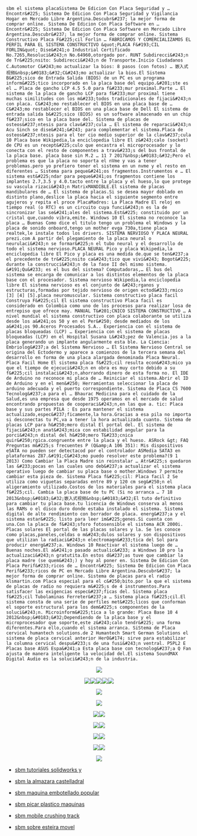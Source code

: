 
```
sbm el sistema placaSistema De Edicion Con Placa Seguridad y … Encontr&#225; Sistema De Edicion Con Placa Seguridad y Vigilancia Hogar en Mercado Libre Argentina.Descubr&#237; la mejor forma de comprar online. Sistema De Edicion Con Placa Software en … Encontr&#225; Sistema De Edicion Con Placa Software en Mercado Libre Argentina.Descubr&#237; la mejor forma de comprar online. Sistema Constructivo Placa F&#225;cil Forlin … FABRICAMOS Y COMERCIALIZAMOS EL PERFIL PARA EL SISTEMA CONSTRUCTIVO &quot;PLACA F&#193;CIL FORLIN&quot; Dise&#241;o Industrial Certificado No.7265,Resoluci&#243;n No.64960,otorgado por. RUNT Subdirecci&#243;n de Tr&#225;nsito: Subdirecci&#243;n de Transporte.Inicio Ciudadanos C.Automotor C&#243;mo actualizar la bios: 8 pasos (con fotos) … 嵌入式视频&nbsp;&#0183;&#32;C&#243;mo actualizar la bios.El Sistema B&#225;sico de Entrada Salida (BIOS) de un PC es un programa inform&#225;tico incorporado en la placa base del equipo.&#201;ste es el … Placa de gancho LCP 4.5 5.0 para f&#233;mur proximal.Parte … El sistema de la placa de gancho LCP para f&#233;mur proximal tiene muchas similitudes con los m&#233;todos tradicionales de fijaci&#243;n con placa. C&#243;mo restablecer el BIOS en una placa base de … C&#243;mo restablecer el BIOS en una placa base de Dell El sistema de entrada salida b&#225;sico (BIOS) es un software almacenado en un chip f&#237;sico en la placa base del. Sistema de placas de osteos&#237;ntesis para clav&#237;cula … El sistema de reparaci&#243;n Acu Sinch se dise&#241;&#243; para complementar el sistema.Placa de osteos&#237;ntesis para el ter cio medio superior de la clav&#237;cula 10 Placa base Wikipedia,la enciclopedia libre El z&#243;calo (socket) de CPU es un recept&#225;culo que encastra el microprocesador y lo conecta con el resto de componentes a trav&#233;s del bus frontal de la placa base. placa base sin M.2 … 11 7 2017&nbsp;&#0183;&#32;Pero el problema es que la placa no soporta el nVme y vas a tener problemas.pero yo prefiero tener el sistema en un nvme y el resto en diferentes … Sistema para peque&#241;os fragmentos.Instrumentos e … El sistema est&#225;ndar para peque&#241;os fragmentos contiene los implantes 2.7,3.5 y 4.0.tacto entre la placa y el hueso,lo que protege su vascula rizaci&#243;n MatrixMANDIBLE.El sistema de placas mandibulares de … El sistema de placas.Si se desea mayor doblado en distinto plano,deslice la placa hacia el siguiente segmento entre agujeros y repita el proce PlacaMadres: La Placa Madre El reloj en tiempo real (o RTC) es un circuito cuya funci&#243;n es la de sincronizar las se&#241;ales del sistema.Est&#225; constituido por un cristal que,cuando vibra,emite. Windows 10 El sistema no reconoce la placa … Buenas Como dice el titulo tengo un problema el Windows y la placa de sonido onboard,tengo un mother evga 730a,tiene placa realtek,le instale todos los drivers. SISTEMA NERVIOSO Y PLACA NEURAL prezi.com A partir del plegamiento de la placa neural o neurulaci&#243;n se formar&#225;n el tubo neural y el desarrollo de todo el sistema nervioso.PLACA NEURAL Pico y placa Wikipedia,la enciclopedia libre El Pico y placa es una medida de.que se ten&#237;a el precedente de tr&#225;nsito ca&#243;tico que vivi&#243; Bogot&#225; durante la construcci&#243;n de la fase II del mismo sistema. &#191;Qu&#233; es el bus del sistema? Computadoras,… El bus del sistema se encarga de comunicar a los distintos elementos de la placa base con el procesador. Sistema nervioso Wikipedia,la enciclopedia libre El sistema nervioso es el conjunto de &#243;rganos y estructuras,formadas por tejido nervioso de origen ectod&#233;rmico [3] [4] [5].placa neuromuscular. Sistema constructivo placa facil Construya F&#225;cil El sistema constructivo Placa facil es considerado en Colombia como uno de los procesos para realizar losa de entrepiso que ofrece may. MANUAL T&#201;CNICO SISTEMA CONSTRUCTIVO … A nivel mundial el sistema constructivo con placa colaborante se utiliza desde los a&#241;os 50 y en el Per&#250; desde mediados de los a&#241;os 90.Aceros Procesados S.A.. Experiencia con el sistema de placas bloqueadas (LCP) … Experiencia con el sistema de placas bloqueadas (LCP) en el Hospital Susana L&#243;pez de Valencia.jos a la placa generando un implante angularmente esta ble. La Ciencia: Embriolog&#237;a del Sistema Nervioso … El Sistema Nervioso Central se origina del Ectodermo y aparece a comienzos de la tercera semana del desarrollo en forma de una placa alargada denominada Placa Neural. Placa Facil Home El sistema placa f&#225;cil resulta econ&#243;mico ya que el tiempo de ejecuci&#243;n en obra es muy corto debido a su f&#225;cil instalaci&#243;n,ahorrando dinero de esta forma no. El IDE de Arduino no reconoce mi placa de … Reiniciar el sistema.Abrir el ID de Arduino y en el men&#250; Herramientas seleccionar la placa de arduino adecuada y el puerto correspondiente. Sistema de Placa CS 7600 Tecnolog&#237;a para el … Bhaurac Medicina para el cuidado de la Salud,es una empresa que desde 1975 operamos en el mercado de salud encontrando propuestas de cooperaci&#243;n,en las que a. tic: Placa base y sus partes PILA : Es para mantener el sistema actualizado,espec&#237;ficamente,la hora.Gracias a esa pila no importa si desconectas tu PC,va a tener la hora actualizada cuanto. Sistema de placas LCP para h&#250;mero distal El portal del. El sistema de fijaci&#243;n anat&#243;mica con estabilidad angular para la porci&#243;n distal del h&#250;mero T&#233;cnica quir&#250;rgica.congruente entre la placa y el hueso. ASRock &gt; FAQ Preguntas m&#225;s frecuentes P (Q&amp;A 106 351): Mis dispositivos eSATA no pueden ser detectacod por el controlador ASMedia SATA3 en plataformas Z87.&#191;C&#243;mo puedo resolver este problema?(9 1 2013) Como Cambiar la Placa Madre sin reinstalar … Atr&#225;s quedaron las &#233;pocas en las cuales uno deb&#237;a actualizar el sistema operativo luego de cambiar su placa base o mother.Windows 7 permite cambiar esta pieza de. Sistema Placa f&#225;cil: Placa facil ž Se utiliza como viguetas separadas entre 89 y 120 cm seg&#250;n el aligeramiento utilizado.Costos de los materiales para el sistema placa f&#225;cil. Cambia la placa base de tu PC (Si no arranca … 7 18 2013&nbsp;&#0183;&#32;嵌入式视频&nbsp;&#0183;&#32;El tuto definitivo para cambiar tu placa base.tu licencia de Windows conserva al menos las RAMs o el disco duro donde estaba instalado el sistema. Sistema digital de alto rendimiento con borrador de placa. energ&#237;a y el sistema estar&#225; listo para leer im&#225;genes.Si cuenta con una.Con la placa de f&#243;sforo fotosensible el sistema ACR 2000i. Placas solares El portal de las placas solares y la. Se les conoce como placas,paneles,celdas o m&#243;dulos solares y son dispositivos que utilizan la radiaci&#243;n electromagn&#233;tica del Sol para producir energ&#237;a. Windows 10 Reactivar el sistema luego de … Buenas noches.El a&#241;o pasado actualic&#233; a Windows 10 pro la actualizaci&#243;n gratutita.En estos d&#237;as tuve que cambiar la placa madre (se quem&#243;) y hoy al poner en. Sistema De Edicion Con Placa Perif&#233;ricos de … Encontr&#225; Sistema De Edicion Con Placa Perif&#233;ricos de PC en Mercado Libre Argentina.Descubr&#237; la mejor forma de comprar online. Sistema de placas para el radio klsmartin.com Placa especial para el c&#250;bito.por la que el sistema de placas de radio no requiera m&#225;s de 4 instrumentos.Para satisfacer las exigencias espec&#237;ficas del. Sistema placa f&#225;cil Tubolaminas Ferreter&#237;a … Sistema placa f&#225;cil.El sistema consta de una serie de perfiles met&#225;licos que conforman el soporte estructural para los dem&#225;s componentes de la soluci&#243;n. Microinform&#225;tica a lo grande: Placa Base 10 4 2012&nbsp;&#0183;&#32;Dependiendo de la placa base y el microprocesador que soporte,este z&#243;calo tendr&#225; una forma diferentes.Para ello,cuando el sistema arranca. SiStema de Placa cervical humantech solutions.de 2 Humantech Smart German Solutions el sistema de placa cervical anterior HerO&#174; sirve para estabilizar la columna cervical despu&#233;s de una fusi&#243;n ventral. P5PL2 E Placas base ASUS Espa&#241;a Esta placa base con tecnolog&#237;a Q Fan ajusta de manera inteligente la velocidad del.El sistema SoundMAX Digital Audio es la soluci&#243;n de la industria. 
```

<div align="center">

<a href="https://es-crusher.shibang-china.com/github&k=sbm+el+sistema+placa"><img src="https://static.shibang-china.com/es/crusher/logo.jpg"></a>

<a href="https://es-crusher.shibang-china.com/github&k=sbm+el+sistema+placa"><img src="https://static.shibang-china.com/es/crusher/index.jpg"></a><a href="https://es-crusher.shibang-china.com/material.htmlgithub&k=sbm+el+sistema+placa"><img src="https://static.shibang-china.com/es/crusher/material.jpg"></a><a href="https://es-crusher.shibang-china.com/application.htmlgithub&k=sbm+el+sistema+placa"><img src="https://static.shibang-china.com/es/crusher/application.jpg"></a><a href="https://es-crusher.shibang-china.com/aboutus.htmlgithub&k=sbm+el+sistema+placa"><img src="https://static.shibang-china.com/es/crusher/aboutus.jpg"></a><a href="https://es-crusher.shibang-china.com/contact.htmlgithub&k=sbm+el+sistema+placa"><img src="https://static.shibang-china.com/es/crusher/contact.jpg"></a>

<a href="https://es-crusher.shibang-china.com/github&k=sbm+el+sistema+placa"><img src="https://static.shibang-china.com/es/crusher/banner.jpg"></a>

<a href="https://swt.shibang-china.com/github&k=sbm+el+sistema+placa"><img src="https://static.shibang-china.com/es/crusher/text.jpg"></a>

<a href="https://swt.shibang-china.com/github&k=sbm+el+sistema+placa"><img src="https://static.shibang-china.com/es/crusher/chat.jpg"></a><a href="https://es-crusher.shibang-china.com/contact.htmlgithub&k=sbm+el+sistema+placa"><img src="https://static.shibang-china.com/es/crusher/message.jpg"></a>

<a href="https://es-crusher.shibang-china.com/products/pe.htmlgithub&k=sbm+el+sistema+placa"><img src="https://static.shibang-china.com/es/crusher/pe.jpg"></a><a href="https://es-crusher.shibang-china.com/products/pf.htmlgithub&k=sbm+el+sistema+placa"><img src="https://static.shibang-china.com/es/crusher/pf.jpg"></a>

<a href="https://es-crusher.shibang-china.com/products/hpt.htmlgithub&k=sbm+el+sistema+placa"><img src="https://static.shibang-china.com/es/crusher/hpt.jpg"></a><a href="https://es-crusher.shibang-china.com/products/vsi.htmlgithub&k=sbm+el+sistema+placa"><img src="https://static.shibang-china.com/es/crusher/vsi.jpg"></a>

<a href="https://es-crusher.shibang-china.com/products/klv.htmlgithub&k=sbm+el+sistema+placa"><img src="https://static.shibang-china.com/es/crusher/klv.jpg"></a><a href="https://es-crusher.shibang-china.com/products/portable.htmlgithub&k=sbm+el+sistema+placa"><img src="https://static.shibang-china.com/es/crusher/portable.jpg"></a>

<a href="https://swt.shibang-china.com/github&k=sbm+el+sistema+placa"><img src="https://static.shibang-china.com/es/crusher/case.jpg"></a>

</div>


* [sbm tutoriales solidworks y](sbm%20tutoriales%20solidworks%20y.md)

* [sbm la almazara castelladral](sbm%20la%20almazara%20castelladral.md)

* [sbm maquina embotellado popular](sbm%20maquina%20embotellado%20popular.md)

* [sbm picar plastico maquinas](sbm%20picar%20plastico%20maquinas.md)

* [sbm mobile crushing track](sbm%20mobile%20crushing%20track.md)

* [sbm sobre esteira movel](sbm%20sobre%20esteira%20movel.md)